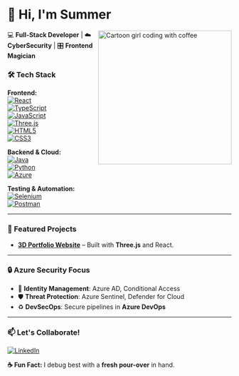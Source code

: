 # **👋 Hi, I'm Summer**  

<img align="right" src="https://media.giphy.com/media/v1.Y2lkPTc5MGI3NjExcXJhY3VtNGV1bGJ0b2V5Z2x4Z3J3dW1jZzV6dGp5eGZ2eXZ5aGJ5biZlcD12MV9pbnRlcm5hbF9naWZfYnlfaWQmY3Q9Zw/L1R1tvI9svkIWwpVYr/giphy.gif" width="300" alt="Cartoon girl coding with coffee">  

💻 **Full-Stack Developer** | ☁️ **CyberSecurity** | 🎛️ **Frontend Magician**  


### **🛠️ Tech Stack**  
**Frontend:**  
[![React](https://img.shields.io/badge/-React-61DAFB?logo=react&logoColor=black)](https://reactjs.org)  
[![TypeScript](https://img.shields.io/badge/-TypeScript-3178C6?logo=typescript&logoColor=white)](https://www.typescriptlang.org/)  
[![JavaScript](https://img.shields.io/badge/-JavaScript-F7DF1E?logo=javascript&logoColor=black)](https://developer.mozilla.org/en-US/docs/Web/JavaScript)  
[![Three.js](https://img.shields.io/badge/-Three.js-000000?logo=three.js&logoColor=white)](https://threejs.org/)  
[![HTML5](https://img.shields.io/badge/-HTML5-E34F26?logo=html5&logoColor=white)](https://developer.mozilla.org/en-US/docs/Web/HTML)  
[![CSS3](https://img.shields.io/badge/-CSS3-1572B6?logo=css3&logoColor=white)](https://developer.mozilla.org/en-US/docs/Web/CSS)  

**Backend & Cloud:**  
[![Java](https://img.shields.io/badge/-Java-007396?logo=java&logoColor=white)](https://java.com)  
[![Python](https://img.shields.io/badge/-Python-3776AB?logo=python&logoColor=white)](https://python.org)  
[![Azure](https://img.shields.io/badge/-Azure-0089D6?logo=microsoft-azure)](https://azure.microsoft.com)  

**Testing & Automation:**  
[![Selenium](https://img.shields.io/badge/-Selenium-43B02A?logo=selenium&logoColor=white)](https://selenium.dev)  
[![Postman](https://img.shields.io/badge/-Postman-FF6C37?logo=postman)](https://postman.com)  

---

### **🌟 Featured Projects**  
- **[3D Portfolio Website](https://github.com/SummerNgcobo/My-Portfolio)** – Built with **Three.js** and React.  


---

### **🔒 Azure Security Focus**  
- 🔐 **Identity Management**: Azure AD, Conditional Access  
- 🛡️ **Threat Protection**: Azure Sentinel, Defender for Cloud  
- ♻️ **DevSecOps**: Secure pipelines in **Azure DevOps**  

---

### **📫 Let's Collaborate!**  
[![LinkedIn](https://img.shields.io/badge/-LinkedIn-0A66C2?logo=linkedin)](www.linkedin.com/in/summer-ngcobo-26310a222)  
<!-- [![Twitter](https://img.shields.io/badge/-Twitter-1DA1F2?logo=twitter)](https://twitter.com/yourhandle)   -->

**☕ Fun Fact:** I debug best with a **fresh pour-over** in hand.  